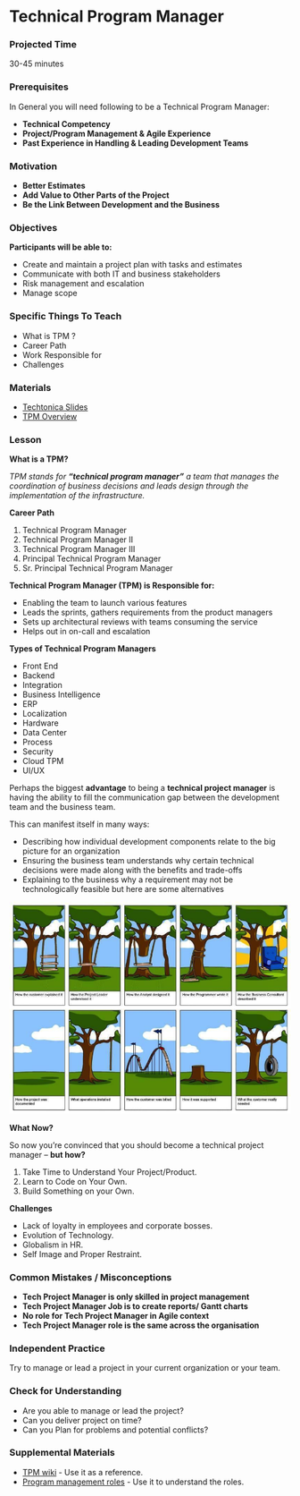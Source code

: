 # Technical Program Manager

### Projected Time

30-45 minutes

### Prerequisites

In General you will need following to be a Technical Program Manager:

* **Technical Competency**
* **Project/Program Management & Agile Experience**
* **Past Experience in Handling & Leading Development Teams**

### Motivation

* **Better Estimates**
* **Add Value to Other Parts of the Project**
* **Be the Link Between Development and the Business**

### Objectives

**Participants will be able to:**

* Create and maintain a project plan with tasks and estimates
* Communicate with both IT and business stakeholders
* Risk management and escalation
* Manage scope

### Specific Things To Teach

* What is TPM ?
* Career Path
* Work Responsible for
* Challenges

### Materials

- [Techtonica Slides](https://docs.google.com/presentation/d/1q_sa93_LGQTZhNHyBnQHJmaO_2wgVD_7Mz7-gAjFZ8U/edit#slide=id.p)
- [TPM Overview](http://www.mariogerard.com/technical-program-manager/)

### Lesson

**What is a TPM?**

*TPM stands for **“technical program manager”** a team that manages the coordination of business decisions and leads design through the implementation of the infrastructure.*

**Career Path**

1. Technical Program Manager
2. Technical Program Manager II
3. Technical Program Manager III
4. Principal Technical Program Manager
5. Sr. Principal Technical Program Manager

**Technical Program Manager (TPM) is Responsible for:**

* Enabling the team to launch various features
* Leads the sprints, gathers requirements from the product managers
* Sets up architectural reviews with teams consuming the service
* Helps out in on-call and escalation

**Types of Technical Program Managers**

* Front End
* Backend
* Integration
* Business Intelligence
* ERP
* Localization
* Hardware
* Data Center
* Process
* Security
* Cloud TPM
* UI/UX

Perhaps the biggest **advantage** to being a **technical project manager** is having the ability to fill the communication gap between the development team and the business team. 

This can manifest itself in many ways:

* Describing how individual development components relate to the big picture for an organization
* Ensuring the business team understands why certain technical decisions were made along with the benefits and trade-offs
* Explaining to the business why a requirement may not be technologically feasible but here are some alternatives

![tpm](productmanage.png)

**What Now?**

So now you’re convinced that you should become a technical project manager – **but how?**

1. Take Time to Understand Your Project/Product.
2. Learn to Code on Your Own.
3. Build Something on your Own.

**Challenges**

* Lack of loyalty in employees and corporate bosses.
* Evolution of Technology.
* Globalism in HR.
* Self Image and Proper Restraint.

### Common Mistakes / Misconceptions

* **Tech Project Manager is only skilled in project management**
* **Tech Project Manager Job is to create reports/ Gantt charts**
* **No role for Tech Project Manager in Agile context**
* **Tech Project Manager role is the same across the organisation**

### Independent Practice

Try to manage or lead a project in your current organization or your team.

### Check for Understanding

* Are you able to manage or lead the project?
* Can you deliver project on time?
* Can you Plan for problems and potential conflicts?

### Supplemental Materials

- [TPM wiki](https://en.wikipedia.org/wiki/Program_management) - Use it as a reference.
- [Program management roles](https://www.pmi.org/learning/library/roles-responsibilities-skills-program-management-6799) - Use it to understand the roles.
